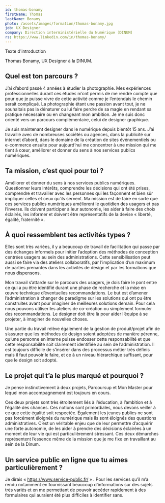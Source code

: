 ```yaml
---
id: thomas-bonamy
firstName: Thomas
lastName: Bonamy
photo: /assets/images/formation/thomas-bonamy.jpg
job: UX Designer
company: Direction interministérielle du Numérique (DINUM)
rs: https://www.linkedin.com/in/thomas-bonamy/
---
```


<p class="fr-text--lead">Texte d'introduction</p>

<p class="fr-text--lead">Thomas Bonamy, <span lang="en">UX Designer</span> à la DINUM.</p>

<h2 class="fr-h6">Quel est ton parcours&nbsp;?</h2>

J&rsquo;ai d&rsquo;abord passé 4&nbsp;années à étudier la photographie. Mes expériences professionnelles durant ces études m&rsquo;ont permis de me rendre compte que pour que je puisse vivre de cette activité comme je l&rsquo;entendais le chemin serait compliqué. La photographie étant une passion avant tout, je ne souhaitais pas la dénaturer ou lui faire perdre de sa magie en rendant sa pratique nécessaire ou en changeant mon ambition. Je me suis donc orienté vers un parcours complémentaire, celui de designer graphique.

Je suis maintenant designer dans le numérique depuis bientôt 15&nbsp;ans. J&rsquo;ai travaillé avec de nombreuses sociétés ou agences, dans la publicité sur internet d&rsquo;abord, dans le domaine de la création de sites événementiels ou e-commerce ensuite pour aujourd&rsquo;hui me concentrer à une mission qui me tient à cœur, améliorer et donner du sens à nos services publics numériques.

<h2 class="fr-h6">Ta mission, c’est quoi pour toi&nbsp;?</h2>

Améliorer et donner du sens à nos services publics numériques. Questionner leurs intérêts, comprendre les décisions qui ont été prises, comprendre et travailler avec les personnes qui les façonnent et bien sûr impliquer celles et ceux qu&rsquo;ils servent. Ma mission est de faire en sorte que ces services publics numériques améliorent le quotidien des usagers et pas l&rsquo;inverse. Ils doivent participer à leur autonomie, les aider à faire des choix éclairés, les informer et doivent être représentatifs de la devise «&nbsp;liberté, égalité, fraternité&nbsp;».

<h2 class="fr-h6">À quoi ressemblent tes activités types&nbsp;?</h2>

Elles sont très variées, il y a beaucoup de travail de facilitation qui passe par des échanges informels pour initier l&rsquo;adoption des méthodes de conception centrées usagers au sein des administrations. Cette sensibilisation peut aussi se faire via des ateliers collaboratifs, par l&rsquo;implication d&rsquo;un maximum de parties prenantes dans les activités de design et par les formations que nous dispensons.

Mon travail s&rsquo;attarde sur le parcours des usagers, je dois faire le pont entre ce qui a pu être identifié durant une phase de recherche et la mise en œuvre technique d&rsquo;éventuelles recommandations. Le but est d&rsquo;amener l&rsquo;administration à changer de paradigme sur les solutions qui ont pu être construites avant pour imaginer de meilleures solutions demain. Pour cela nous pouvons utiliser les ateliers de co-création ou simplement formuler des recommandations. Le designer doit être là pour aider l&rsquo;équipe à se projeter, à imaginer de nouvelles choses.

Une partie du travail relève également de la gestion de produit/projet afin de s&rsquo;assurer que les méthodes de design soient adoptées de manière pérenne, qu&rsquo;une personne en interne puisse endosser cette responsabilité et que cette responsabilité soit clairement identifiée au sein de l&rsquo;administration. Il est toujours difficile de s&rsquo;insérer dans des processus métier très définis mais il faut pouvoir le faire, et ce à un niveau hiérarchique suffisant, pour que le design soit adopté.

<h2 class="fr-h6">Le projet qui t’a le plus marqué et pourquoi&nbsp;?</h2>

Je pense instinctivement à deux projets, Parcoursup et Mon Master pour lequel mon accompagnement est toujours en cours.

Ces deux projets sont très étroitement liés à l&rsquo;éducation, à l&rsquo;ambition et à l&rsquo;égalité des chances. Ces notions sont primordiales, nous devons veiller à ce que cette égalité soit respectée. Également les jeunes publics ne sont pas forcément éloignés du numérique mais ils sont éloignés des questions administratives. C&rsquo;est un véritable enjeu que de leur permettre d&rsquo;acquérir une forte autonomie, de les aider à prendre des décisions éclairées à un moment de leur vie qui est particulièrement stressant. Ces deux démarches représentent l&rsquo;essence même de la mission que je me fixe en travaillant au sein de la Dinum.

<h2 class="fr-h6">Un service public en ligne que tu aimes particulièrement&nbsp;?</h2>

Je dirais «&nbsp;<a href="https://service-public.fr">https://www.service-public.fr/</a>&nbsp;»&nbsp;. Pour les services qu&rsquo;il m&rsquo;a rendu notamment en fournissant beaucoup d&rsquo;informations sur des sujets très variés et en me permettant de pouvoir accéder rapidement à des formulaires qui auraient été plus difficiles à identifier sans.

